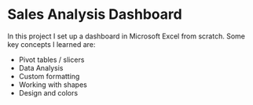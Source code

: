 # Sales Analysis Dashboard
In this project I set up a dashboard in Microsoft Excel from scratch. Some key concepts I learned are:

- Pivot tables / slicers
- Data Analysis
- Custom formatting
- Working with shapes
- Design and colors
